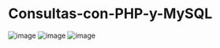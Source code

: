 # Consultas-con-PHP-y-MySQL
![image](https://github.com/elisay1/Consultas-con-PHP-y-MySQL/assets/109012405/025cfee2-1e34-40b3-a7ae-d8f28c043405)
![image](https://github.com/elisay1/Consultas-con-PHP-y-MySQL/assets/109012405/aceaf9fd-7e6d-45a2-8a76-e925cd84f6c8)
![image](https://github.com/elisay1/Consultas-con-PHP-y-MySQL/assets/109012405/f9a18c58-5734-462f-9077-9fbe234e38d5)
